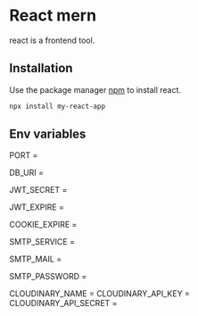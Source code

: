 # React mern
react is a frontend tool.

## Installation

Use the package manager [npm]() to install react.

```bash
npx install my-react-app
```

## Env variables
PORT = 

DB_URI =  

 
JWT_SECRET =

JWT_EXPIRE = 

COOKIE_EXPIRE = 

SMTP_SERVICE = 

SMTP_MAIL =  

SMTP_PASSWORD = 


CLOUDINARY_NAME = 
CLOUDINARY_API_KEY = 
CLOUDINARY_API_SECRET =

